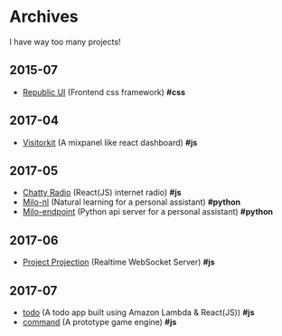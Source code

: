 # Archives
I have way too many projects!

## 2015-07
- [Republic UI](2017-04/Republic-UI/source) (Frontend css framework) **#css**

## 2017-04
- [Visitorkit](2017-04/visitorkit/source) (A mixpanel like react dashboard) **#js**

## 2017-05
- [Chatty Radio](2017-05/chattyradio/source) (React(JS) internet radio) **#js**
- [Milo-nl](2017-05/milo-nl/source)  (Natural learning for a personal assistant) **#python**
- [Milo-endpoint](2017-05/milo-endpoints/source)  (Python api server for a personal assistant) **#python**

## 2017-06
- [Project Projection](2017-06/project-projection/source) (Realtime WebSocket Server) **#js**

## 2017-07
- [todo](2017-07/todo/source) (A todo app built using Amazon Lambda & React(JS)) **#js**
- [command](2017-07/command/source) (A prototype game engine) **#js**
